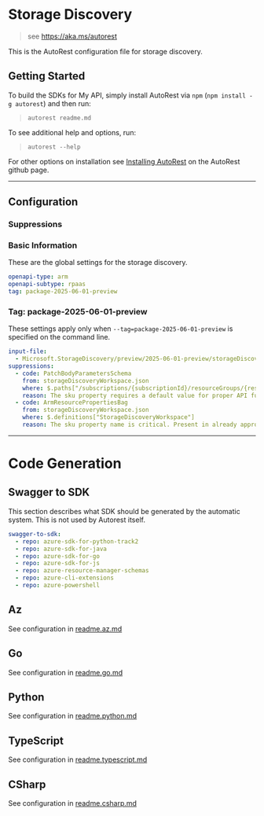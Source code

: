 # Storage Discovery

> see https://aka.ms/autorest

This is the AutoRest configuration file for storage discovery.

## Getting Started

To build the SDKs for My API, simply install AutoRest via `npm` (`npm install -g autorest`) and then run:

> `autorest readme.md`

To see additional help and options, run:

> `autorest --help`

For other options on installation see [Installing AutoRest](https://aka.ms/autorest/install) on the AutoRest github page.

---

## Configuration

### Suppressions

### Basic Information

These are the global settings for the storage discovery.

```yaml
openapi-type: arm
openapi-subtype: rpaas
tag: package-2025-06-01-preview
```

### Tag: package-2025-06-01-preview

These settings apply only when `--tag=package-2025-06-01-preview` is specified on the command line.

```yaml $(tag) == 'package-2025-06-01-preview'
input-file:
  - Microsoft.StorageDiscovery/preview/2025-06-01-preview/storageDiscoveryWorkspace.json
suppressions:
  - code: PatchBodyParametersSchema
    from: storageDiscoveryWorkspace.json
    where: $.paths["/subscriptions/{subscriptionId}/resourceGroups/{resourceGroupName}/providers/Microsoft.StorageDiscovery/storageDiscoveryWorkspaces/{storageDiscoveryWorkspaceName}"].patch.parameters[4].schema.properties.properties
    reason: The sku property requires a default value for proper API functionality, but this conflicts with PATCH operation requirements. This is an acceptable design choice for this service.
  - code: ArmResourcePropertiesBag
    from: storageDiscoveryWorkspace.json
    where: $.definitions["StorageDiscoveryWorkspace"]
    reason: The sku property name is critical. Present in already approved version. 
```

---

# Code Generation

## Swagger to SDK

This section describes what SDK should be generated by the automatic system.
This is not used by Autorest itself.

```yaml $(swagger-to-sdk)
swagger-to-sdk:
  - repo: azure-sdk-for-python-track2
  - repo: azure-sdk-for-java
  - repo: azure-sdk-for-go
  - repo: azure-sdk-for-js
  - repo: azure-resource-manager-schemas
  - repo: azure-cli-extensions
  - repo: azure-powershell
```

## Az

See configuration in [readme.az.md](./readme.az.md)

## Go

See configuration in [readme.go.md](./readme.go.md)

## Python

See configuration in [readme.python.md](./readme.python.md)

## TypeScript

See configuration in [readme.typescript.md](./readme.typescript.md)

## CSharp

See configuration in [readme.csharp.md](./readme.csharp.md)
